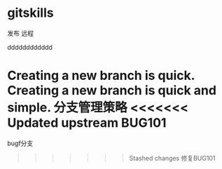 ﻿# gitskills
发布 远程

dddddddddddd

Creating a new branch is quick.
Creating a new branch is quick and simple.
分支管理策略
<<<<<<< Updated upstream
BUG101
=======
bugf分支
>>>>>>> Stashed changes
修复BUG101
